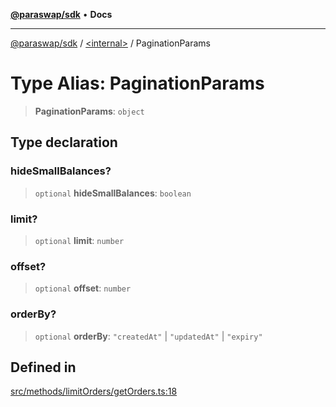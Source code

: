 [**@paraswap/sdk**](../../README.md) • **Docs**

***

[@paraswap/sdk](../../globals.md) / [\<internal\>](../README.md) / PaginationParams

# Type Alias: PaginationParams

> **PaginationParams**: `object`

## Type declaration

### hideSmallBalances?

> `optional` **hideSmallBalances**: `boolean`

### limit?

> `optional` **limit**: `number`

### offset?

> `optional` **offset**: `number`

### orderBy?

> `optional` **orderBy**: `"createdAt"` \| `"updatedAt"` \| `"expiry"`

## Defined in

[src/methods/limitOrders/getOrders.ts:18](https://github.com/paraswap/paraswap-sdk/blob/master/src/methods/limitOrders/getOrders.ts#L18)
